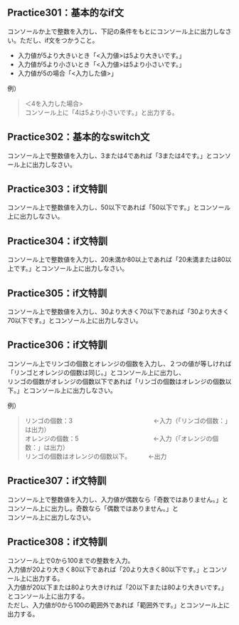  ## Practice301：基本的なif文  

コンソールか上で整数を入力し、下記の条件をもとにコンソール上に出力しなさい。ただし、if文をつかうこと。  

- 入力値が5より大きいとき「<入力値>は5より大きいです。」  
- 入力値が5より小さいとき「<入力値>は5より小さいです。」  
- 入力値が5の場合「<入力した値>」  
 
例）  
> ＜4を入力した場合>  
> コンソール上に「4は5より小さいです。」と出力する。  


 ## Practice302：基本的なswitch文  
  
コンソール上で整数値を入力し、3または4であれば「3または4です。」とコンソール上に出力しなさい。  


 ## Practice303：if文特訓  

コンソール上で整数値を入力し、50以下であれば「50以下です。」とコンソール上に出力しなさい。  


 ## Practice304：if文特訓  

コンソール上で整数値を入力し、20未満か80以上であれば「20未満または80以上です。」とコンソール上に出力しなさい。  


 ## Practice305：if文特訓  

コンソール上で整数値を入力し、30より大きく70以下であれば「30より大きく70以下です。」とコンソール上に出力しなさい。  


 ## Practice306：if文特訓  

コンソール上でリンゴの個数とオレンジの個数を入力し、２つの値が等しければ「リンゴとオレンジの個数は同じ。」とコンソール上に出力し、  
リンゴの個数がオレンジの個数以下であれば「リンゴの個数はオレンジの個数以下。」とコンソール上に出力しなさい。  

例）  
> リンゴの個数：3　　　　　　　　　　　　　←入力（「リンゴの個数：」は出力）  
> オレンジの個数：5　　　　　　　　　　　　←入力（「オレンジの個数：」は出力）  
> リンゴの個数はオレンジの個数以下。　　　 ←出力  


 ## Practice307：if文特訓  

コンソール上で整数値を入力し、入力値が偶数なら「奇数ではありません。」とコンソール上に出力し。奇数なら「偶数ではありません。」と  
コンソール上に出力しなさい。  


 ## Practice308：if文特訓  

コンソール上で0から100までの整数を入力。  
入力値が20より大きく80以下であれば「20より大きく80以下です。」とコンソール上に出力する。  
入力値が20以下または80より大きければ「20以下または80より大きいです。」とコンソール上に出力する。  
ただし、入力値が0から100の範囲外であれば「範囲外です。」とコンソール上に出力する。  

